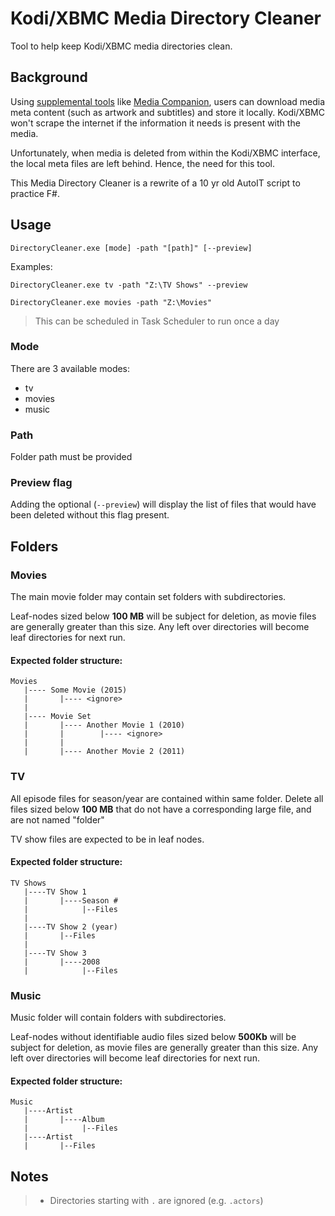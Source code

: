 # Kodi/XBMC Media Directory Cleaner

Tool to help keep Kodi/XBMC media directories clean.



## Background

Using [supplemental tools](http://kodi.wiki/view/Library_managers) like [Media Companion](http://kodi.wiki/view/Media_Companion), users can download media meta content (such as artwork and subtitles) and store it locally. Kodi/XBMC won't scrape the internet if the information it needs is present with the media.


Unfortunately, when media is deleted from within the Kodi/XBMC interface, the local meta files are left behind. Hence, the need for this tool.


This Media Directory Cleaner is a rewrite of a 10 yr old AutoIT script to practice F#.



## Usage

``DirectoryCleaner.exe [mode] -path "[path]" [--preview]``

Examples:

``DirectoryCleaner.exe tv -path "Z:\TV Shows" --preview``

``DirectoryCleaner.exe movies -path "Z:\Movies"``

> This can be scheduled in Task Scheduler to run once a day



### Mode

There are 3 available modes:
- tv
- movies
- music

### Path

Folder path must be provided

### Preview flag

Adding the optional (``--preview``) will display the list of files that would have been deleted without this flag present.



## Folders

### Movies

The main movie folder may contain set folders with subdirectories.

Leaf-nodes sized below **100 MB** will be subject for deletion, as movie files are generally greater than this size. Any left over directories will become leaf directories for next run.

#### Expected folder structure:

```
Movies
   |---- Some Movie (2015)
   |       |---- <ignore>
   |
   |---- Movie Set
   |       |---- Another Movie 1 (2010)
   |       |        |---- <ignore>
   |       |
   |       |---- Another Movie 2 (2011)
```


### TV

All episode files for season/year are contained within same folder.
Delete all files sized below **100 MB** that do not have a corresponding large file, and are not named "folder"

TV show files are expected to be in leaf nodes.

#### Expected folder structure:

```
TV Shows
   |----TV Show 1
   |       |----Season #
   |            |--Files
   |
   |----TV Show 2 (year)
   |       |--Files
   |
   |----TV Show 3
   |       |----2008
   |            |--Files
```


### Music

Music folder will contain folders with subdirectories.

Leaf-nodes without identifiable audio files sized below **500Kb** will be subject for deletion, as movie files are generally greater than this size. Any left over directories will become leaf directories for next run.

#### Expected folder structure:

```
Music
   |----Artist
   |       |----Album
   |            |--Files
   |----Artist
   |       |--Files
```


## Notes

> - Directories starting with ```.``` are ignored (e.g. ```.actors```)
